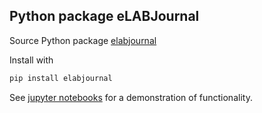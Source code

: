 ## Python package eLABJournal

Source Python package [elabjournal](https://pypi.org/project/elabjournal/)

Install with

```bash
pip install elabjournal
```

See [jupyter notebooks](https://github.com/matthijsbrouwer/jupyter-elabjournal) for
a demonstration of functionality.
